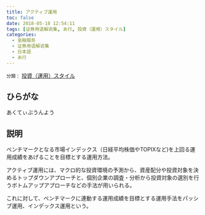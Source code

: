 ```yaml
---
title: アクティブ運用
toc: false
date: 2018-05-18 12:54:11
tags: [证券用语解说集, あ行, 投資（運用）スタイル]
categories:
  - 金融服务
  - 证券用语解说集
  - 日本語
  - あ行
---
```


`分類：` [投資（運用）スタイル](/tags/投資（運用）スタイル/)

## ひらがな

あくてぃぶうんよう

## 説明

ベンチマークとなる市場インデックス（日経平均株価やTOPIXなど)を上回る運用成績をあげることを目標とする運用方法。

アクティブ運用には、マクロ的な投資環境の予測から、資産配分や投資対象を決めるトップダウンアプローチと、個別企業の調査・分析から投資対象の選別を行うボトムアップアプローチなどの手法が用いられる。

これに対して、ベンチマークに連動する運用成績を目標とする運用手法をパッシブ運用、インデックス運用という。
